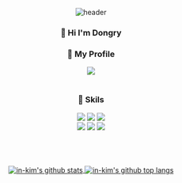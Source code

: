 <div align="center">
  
  ![header](https://capsule-render.vercel.app/api?type=waving&color=auto&height=200&section=header&text=Dongry&fontSize=48)
  

  <h3>🙋  Hi I'm Dongry</h3>
  
  <h3>📄 My Profile</h3>
  <a href="https://kimdongin.notion.site/Dongry-c209346a8f0049cda49450507b65ddac" target="_blank">
    <img src="https://img.shields.io/badge/Notion-000000?style=flat-square&logo=Notion&logoColor=white&link=https://closed-lake-4dd.notion.site/3831364898844426ab7643741dffe461"/>
  </a>
  
  <br>
  <br>
  <h3>📕 Skils</h3>
  <img src="https://img.shields.io/badge/-JavaScript-F7DF1E?style=flat-square&logo=javascript&logoColor=white" />
  <img src="https://img.shields.io/badge/-TypeScript-3178C6?style=flat-square&logo=typescript&logoColor=white" />
  <img src="https://img.shields.io/badge/-Dart-0175C2?style=flat-square&logo=dart&logoColor=white" />
  <br>
  <img src="https://img.shields.io/badge/-Flutter-02569B?style=flat-square&logo=flutter&logoColor=white" />
  <img src="https://img.shields.io/badge/-NestJs-E0234E?style=flat-square&logo=nestjs&logoColor=white" />
  <img src="https://img.shields.io/badge/-React-61DAFB?style=flat-square&logo=react&logoColor=white" />
  
  <br>
  <br>
  
<!--   <h3>📝 Blog</h3>
  <a href="https://kimbiyam.me">
    <img src="https://img.shields.io/badge/KimBiYam.log-E2E8F0?style=flat-square&link=https://kimbiyam.me"/>
  </a> -->

  <br>
  <br>
  <br>

  <a href="https://github.com/anuraghazra/github-readme-stats" target="_blank">
    <img align="center" src="https://github-readme-stats.vercel.app/api?username=in-kim&count_private=true&show_icons=true" alt="in-kim's github stats" />
  </a>
  <a href="https://github.com/anuraghazra/github-readme-stats" target="_blank">
    <img align="center" src="https://github-readme-stats.anuraghazra1.vercel.app/api/top-langs/?username=in-kim&layout=compact" alt="in-kim's github top langs" />
  </a>  
  
</div>

